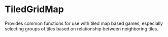 # TiledGridMap
Provides common functions for use with tiled map based games, especially selecting groups of tiles based on relationship between neighboring tiles.

